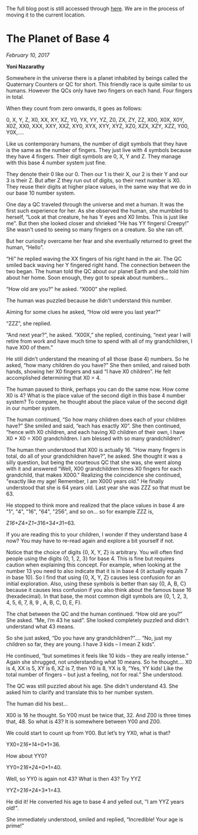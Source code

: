 The full blog post is still accessed through [here](https://www.1onepsilon.com/single-post/2017/02/10/The-Planet-of-Base-4). We are in the process of moving it to the current location.


# The Planet of Base 4
*February 10, 2017*


**Yoni Nazarathy**


 

Somewhere in the universe there is a planet inhabited by beings called the Quaternary Counters or QC for short.  This friendly race is quite similar to us humans. However the QCs only have two fingers on each hand. Four fingers in total.

 

When they count from zero onwards, it goes as follows:

 

0, X, Y, Z, X0, XX, XY, XZ, Y0, YX, YY, YZ, Z0, ZX, ZY, ZZ, X00, X0X, X0Y, X0Z, XX0, XXX, XXY, XXZ, XY0, XYX, XYY, XYZ, XZ0, XZX, XZY, XZZ, Y00, Y0X,....

 

Like us contemporary humans, the number of digit symbols that they have is the same as the number of fingers. They just live with 4 symbols because they have 4 fingers. Their digit symbols are 0, X, Y and Z. They manage with this base 4 number system just fine.

 

They denote their 0 like our 0. Then our 1 is their X, our 2 is their Y and our 3 is their Z. But after Z they run out of digits, so their next number is X0. They reuse their digits at higher place values, in the same way that we do in our base 10 number system. 


One day a QC traveled through the universe and met a human. It was the first such experience for her. As she observed the human, she mumbled to herself, “Look at that creature, he has Y eyes and X0 limbs. This is just like me". But then she looked closer and shrieked "He has YY fingers! Creepy!” She wasn't used to seeing so many fingers on a creature. So she ran off.

 

But her curiosity overcame her fear and she eventually returned to greet the human, “Hello”.

 


“Hi” he replied waving the XX fingers of his right hand in the air. The QC smiled back waving her Y fingered right hand. The connection between the two began. The human told the QC about our planet Earth and she told him about her home. Soon enough, they got to speak about numbers... 

 

“How old are you?” he asked. “X000” she replied.

The human was puzzled because he didn't understand this number.

Aiming for some clues he asked, “How old were you last year?”

“ZZZ”, she replied.

“And next year?”, he asked. “X00X,” she replied, continuing, “next year I will retire from work and have much time to spend with all of my grandchildren, I have X00 of them.”

 

He still didn’t understand the meaning of all those (base 4) numbers. So he asked, “how many children do you have?” She then smiled, and raised both hands, showing her X0 fingers and said “I have X0 children”. He felt accomplished determining that X0 = 4.

 

The human paused to think, perhaps you can do the same now. How come X0 is 4? What is the place value of the second digit in this base 4 number system? To compare, he thought about the place value of the second digit in our number system.

The human continued, “So how many children does each of your children have?” She smiled and said, “each has exactly X0”. She then continued, “hence with X0 children, and each having X0 children of their own, I have X0 * X0 = X00 grandchildren. I am blessed with so many grandchildren”.

 


The human then understood that X00 is actually 16. "How many fingers in total, do all of your grandchildren have?”, he asked. She thought it was a silly question, but being the courteous QC that she was, she went along with it and answered “Well, X00 grandchildren times X0 fingers for each grandchild, that makes X000." Realizing the coincidence she continued, "exactly like my age! Remember, I am X000 years old." He finally understood that she is 64 years old. Last year she was ZZZ so that must be 63.

 

He stopped to think more and realized that the place values in base 4 are "1", "4", "16", "64", "256", and so on... so for example ZZZ is,

 

Z*16+Z*4+Z*1=3*16+3*4+3*1=63.

If you are reading this to your children, I wonder if they understand base 4 now? You may have to re-read again and explore a bit yourself if not.

 

Notice that the choice of digits {0, X, Y, Z} is arbitrary.  You will often find people using the digits {0, 1, 2, 3} for base 4. This is fine but requires caution when explaining this concept. For example, when looking at the number 13 you need to also indicate that it is in base 4 (it actually equals 7 in base 10). So I find that using {0, X, Y, Z} causes less confusion for an initial exploration. Also, using these symbols is better than say {0, A, B, C} because it causes less confusion if you also think about the famous base 16 (hexadecimal). In that base, the most common digit symbols are {0, 1, 2, 3, 4, 5, 6, 7, 8, 9 , A, B, C, D, E, F}.

The chat between the QC and the human continued. “How old are you?” She asked. “Me, I’m 43 he said”. She looked completely puzzled and didn't understand what 43 means.  

 

So she just asked, “Do you have any grandchildren?”…. “No, just my children so far, they are young. I have 3 kids – I mean Z kids”.

 

He continued, “but sometimes it feels like 10 kids – they are really intense.” Again she shrugged, not understanding what 10 means. So he thought…. X0 is 4, XX is 5, XY is 6, XZ is 7, then Y0 is 8, YX is 9, “Yes, YY kids! Like the total number of fingers – but just a feeling, not for real.” She understood.

 

The QC was still puzzled about his age. She didn't understand 43. She asked him to clarify and translate this to her number system.  

The human did his best...

 

X00 is 16 he thought. So Y00 must be twice that, 32. And Z00 is three times that, 48. So what is 43? It is somewhere between Y00 and Z00.

 

We could start to count up from Y00. But let’s try YX0, what is that?

 

YX0=2*16+1*4+0*1=36.

 

How about YY0?

 

YY0=2*16+2*4+0*1=40.

 

Well, so YY0 is again not 43? What is then 43? Try YYZ

 

YYZ=2*16+2*4+3*1=43.

 

He did it! He converted his age to base 4 and yelled out, "I am YYZ years old!".

 

She immediately understood, smiled and replied, “Incredible! Your age is prime!”

 

 

 

 

